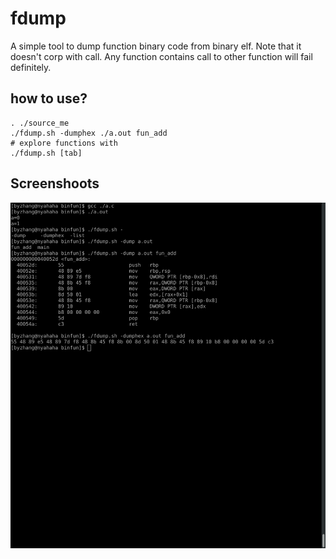 # fdump

A simple tool to dump function binary code from binary elf.  Note that it doesn't corp with call. Any function contains call to other function will fail definitely.

## how to use?

````
. ./source_me
./fdump.sh -dumphex ./a.out fun_add
# explore functions with
./fdump.sh [tab]
````

## Screenshoots

![](/sc1.png)